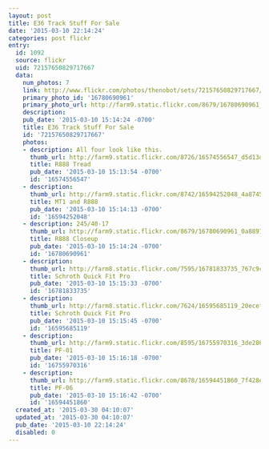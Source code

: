 ```yaml
---
layout: post
title: E36 Track Stuff For Sale
date: '2015-03-10 22:14:24'
categories: post flickr
entry:
  id: 1092
  source: flickr
  uid: 72157650829717667
  data:
    num_photos: 7
    link: http://www.flickr.com/photos/thenobot/sets/72157650829717667/
    primary_photo_id: '16780690961'
    primary_photo_url: http://farm9.static.flickr.com/8679/16780690961_0a8897d715_m.jpg
    description: 
    pub_date: '2015-03-10 15:14:24 -0700'
    title: E36 Track Stuff For Sale
    id: '72157650829717667'
    photos:
    - description: All four look like this.
      thumb_url: http://farm9.static.flickr.com/8726/16574556547_d5d13d43fa_s.jpg
      title: R888 Tread
      pub_date: '2015-03-10 15:13:54 -0700'
      id: '16574556547'
    - description: 
      thumb_url: http://farm9.static.flickr.com/8742/16594252048_4a87457cba_s.jpg
      title: MT1 and R888
      pub_date: '2015-03-10 15:14:13 -0700'
      id: '16594252048'
    - description: 245/40-17
      thumb_url: http://farm9.static.flickr.com/8679/16780690961_0a8897d715_s.jpg
      title: R888 Closeup
      pub_date: '2015-03-10 15:14:24 -0700'
      id: '16780690961'
    - description: 
      thumb_url: http://farm8.static.flickr.com/7595/16781833735_767c9ce825_s.jpg
      title: Schroth Quick Fit Pro
      pub_date: '2015-03-10 15:15:33 -0700'
      id: '16781833735'
    - description: 
      thumb_url: http://farm8.static.flickr.com/7624/16595685119_20ecef32b6_s.jpg
      title: Schroth Quick Fit Pro
      pub_date: '2015-03-10 15:15:45 -0700'
      id: '16595685119'
    - description: 
      thumb_url: http://farm9.static.flickr.com/8595/16755970316_3de286694f_s.jpg
      title: PF-01
      pub_date: '2015-03-10 15:16:18 -0700'
      id: '16755970316'
    - description: 
      thumb_url: http://farm9.static.flickr.com/8678/16594451860_7f428e2a73_s.jpg
      title: PF-06
      pub_date: '2015-03-10 15:16:42 -0700'
      id: '16594451860'
  created_at: '2015-03-30 04:10:07'
  updated_at: '2015-03-30 04:10:07'
  pub_date: '2015-03-10 22:14:24'
  disabled: 0
---
```

